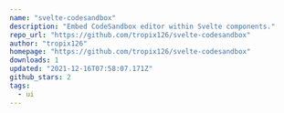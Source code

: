 ```yaml
---
name: "svelte-codesandbox"
description: "Embed CodeSandbox editor within Svelte components."
repo_url: "https://github.com/tropix126/svelte-codesandbox"
author: "tropix126"
homepage: "https://github.com/tropix126/svelte-codesandbox"
downloads: 1
updated: "2021-12-16T07:58:07.171Z"
github_stars: 2
tags: 
  - ui
---
```


